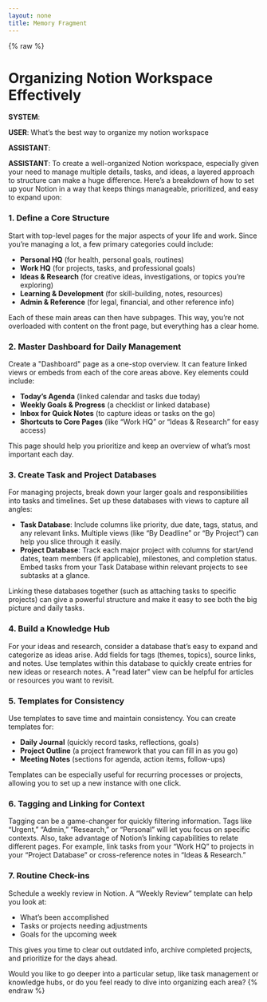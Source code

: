 ```yaml
---
layout: none
title: Memory Fragment
---
```


{% raw %}
# Organizing Notion Workspace Effectively

**SYSTEM**: 

**USER**: What’s the best way to organize my notion workspace 

**ASSISTANT**: 

**ASSISTANT**: To create a well-organized Notion workspace, especially given your need to manage multiple details, tasks, and ideas, a layered approach to structure can make a huge difference. Here’s a breakdown of how to set up your Notion in a way that keeps things manageable, prioritized, and easy to expand upon:

### 1. **Define a Core Structure**
   Start with top-level pages for the major aspects of your life and work. Since you’re managing a lot, a few primary categories could include:
   - **Personal HQ** (for health, personal goals, routines)
   - **Work HQ** (for projects, tasks, and professional goals)
   - **Ideas & Research** (for creative ideas, investigations, or topics you’re exploring)
   - **Learning & Development** (for skill-building, notes, resources)
   - **Admin & Reference** (for legal, financial, and other reference info)

   Each of these main areas can then have subpages. This way, you’re not overloaded with content on the front page, but everything has a clear home.

### 2. **Master Dashboard for Daily Management**
   Create a "Dashboard" page as a one-stop overview. It can feature linked views or embeds from each of the core areas above. Key elements could include:
   - **Today’s Agenda** (linked calendar and tasks due today)
   - **Weekly Goals & Progress** (a checklist or linked database)
   - **Inbox for Quick Notes** (to capture ideas or tasks on the go)
   - **Shortcuts to Core Pages** (like “Work HQ” or “Ideas & Research” for easy access)

   This page should help you prioritize and keep an overview of what’s most important each day.

### 3. **Create Task and Project Databases**
   For managing projects, break down your larger goals and responsibilities into tasks and timelines. Set up these databases with views to capture all angles:
   - **Task Database**: Include columns like priority, due date, tags, status, and any relevant links. Multiple views (like “By Deadline” or “By Project”) can help you slice through it easily.
   - **Project Database**: Track each major project with columns for start/end dates, team members (if applicable), milestones, and completion status. Embed tasks from your Task Database within relevant projects to see subtasks at a glance.

   Linking these databases together (such as attaching tasks to specific projects) can give a powerful structure and make it easy to see both the big picture and daily tasks.

### 4. **Build a Knowledge Hub**
   For your ideas and research, consider a database that’s easy to expand and categorize as ideas arise. Add fields for tags (themes, topics), source links, and notes. Use templates within this database to quickly create entries for new ideas or research notes. A "read later" view can be helpful for articles or resources you want to revisit.

### 5. **Templates for Consistency**
   Use templates to save time and maintain consistency. You can create templates for:
   - **Daily Journal** (quickly record tasks, reflections, goals)
   - **Project Outline** (a project framework that you can fill in as you go)
   - **Meeting Notes** (sections for agenda, action items, follow-ups)
   
   Templates can be especially useful for recurring processes or projects, allowing you to set up a new instance with one click.

### 6. **Tagging and Linking for Context**
   Tagging can be a game-changer for quickly filtering information. Tags like “Urgent,” “Admin,” “Research,” or “Personal” will let you focus on specific contexts. Also, take advantage of Notion’s linking capabilities to relate different pages. For example, link tasks from your “Work HQ” to projects in your “Project Database” or cross-reference notes in “Ideas & Research.”

### 7. **Routine Check-ins**
   Schedule a weekly review in Notion. A “Weekly Review” template can help you look at:
   - What’s been accomplished
   - Tasks or projects needing adjustments
   - Goals for the upcoming week

   This gives you time to clear out outdated info, archive completed projects, and prioritize for the days ahead.

Would you like to go deeper into a particular setup, like task management or knowledge hubs, or do you feel ready to dive into organizing each area?
{% endraw %}

